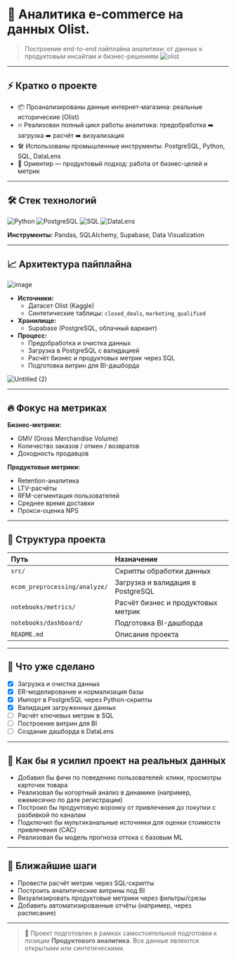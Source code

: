 
# 🚀 Аналитика e-commerce на данных Olist.

> Построение end-to-end пайплайна аналитики: от данных к продуктовым инсайтам и бизнес-решениям
![olist](https://github.com/user-attachments/assets/c08882ee-3728-4442-aa82-d505182c428b)

---

## ⚡ Кратко о проекте

- 📦 Проанализированы данные интернет-магазина: реальные исторические (Olist) 
- 🔥 Реализован полный цикл работы аналитика: предобработка ➡️ загрузка ➡️ расчёт ➡️ визуализация
- 🛠️ Использованы промышленные инструменты: PostgreSQL, Python, SQL, DataLens
- 🎯 Ориентир — продуктовый подход: работа от бизнес-целей и метрик

---

## 🛠️ Стек технологий

![Python](https://img.shields.io/badge/-Python-3776AB?logo=python&logoColor=white)
![PostgreSQL](https://img.shields.io/badge/-PostgreSQL-4169E1?logo=postgresql&logoColor=white)
![SQL](https://img.shields.io/badge/-SQL-4479A1?logo=postgresql&logoColor=white)
![DataLens](https://img.shields.io/badge/-DataLens-00A3E0?logo=yandex&logoColor=white)

**Инструменты:** Pandas, SQLAlchemy, Supabase, Data Visualization

---

## 📈 Архитектура пайплайна
![image](https://github.com/user-attachments/assets/0d35166a-d2db-4a5b-bdc9-b0ec7d2bc999)

- **Источники:** 
  - Датасет Olist (Kaggle)
  - Синтетические таблицы: `closed_deals`, `marketing_qualified`
- **Хранилище:** 
  - Supabase (PostgreSQL, облачный вариант)
- **Процесс:**
  - Предобработка и очистка данных
  - Загрузка в PostgreSQL с валидацией
  - Расчёт бизнес и продуктовых метрик через SQL
  - Подготовка витрин для BI-дашборда
    
![Untitled (2)](https://github.com/user-attachments/assets/8ff6411e-f5d0-4cc4-a9dd-7eee4597e85c)

---

## 🔥 Фокус на метриках

**Бизнес-метрики:**
- GMV (Gross Merchandise Volume)
- Количество заказов / отмен / возвратов
- Доходность продавцов

**Продуктовые метрики:**
- Retention-аналитика
- LTV-расчёты
- RFM-сегментация пользователей
- Среднее время доставки
- Прокси-оценка NPS

---

## 📁 Структура проекта

| Путь | Назначение |
|:----|:------------|
| `src/` | Скрипты обработки данных |
| `ecom_preprocessing/analyze/` | Загрузка и валидация в PostgreSQL |
| `notebooks/metrics/` | Расчёт бизнес и продуктовых метрик |
| `notebooks/dashboard/` | Подготовка BI-дашборда |
| `README.md` | Описание проекта |

---

## 📌 Что уже сделано

- [x] Загрузка и очистка данных
- [x] ER-моделирование и нормализация базы
- [x] Импорт в PostgreSQL через Python-скрипты
- [x] Валидация загруженных данных
- [ ] Расчёт ключевых метрик в SQL
- [ ] Построение витрин для BI
- [ ] Создание дашборда в DataLens

---

## 🧠 Как бы я усилил проект на реальных данных

- Добавил бы фичи по поведению пользователей: клики, просмотры карточек товара
- Реализовал бы когортный анализ в динамике (например, ежемесячно по дате регистрации)
- Построил бы продуктовую воронку от привлечения до покупки с разбивкой по каналам
- Подключил бы мультиканальные источники для оценки стоимости привлечения (CAC)
- Реализовал бы модель прогноза оттока с базовым ML

---

## 🚀 Ближайшие шаги

- Провести расчёт метрик через SQL-скрипты
- Построить аналитические витрины под BI
- Визуализировать продуктовые метрики через фильтры/срезы
- Добавить автоматизированные отчёты (например, через расписание)

---

> 📢 Проект подготовлен в рамках самостоятельной подготовки к позиции **Продуктового аналитика**. Все данные являются открытыми или синтетическими.
